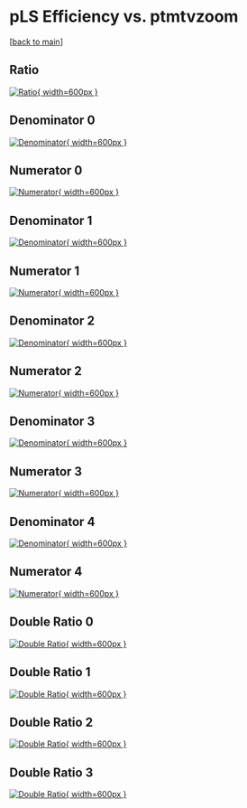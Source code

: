 # pLS Efficiency vs. ptmtvzoom

[[back to main](./)]



## Ratio

[![Ratio](../mtv/var/pLS_base_321_-1_eff_ptmtvzoom.png){ width=600px }](../mtv/var/pLS_base_321_-1_eff_ptmtvzoom.pdf)

## Denominator 0

[![Denominator](../mtv/den/pLS_base_321_-1_eff_ptmtvzoom_den0.png){ width=600px }](../mtv/den/pLS_base_321_-1_eff_ptmtvzoom_den0.pdf)

## Numerator 0

[![Numerator](../mtv/num/pLS_base_321_-1_eff_ptmtvzoom_num0.png){ width=600px }](../mtv/num/pLS_base_321_-1_eff_ptmtvzoom_num0.pdf)

## Denominator 1

[![Denominator](../mtv/den/pLS_base_321_-1_eff_ptmtvzoom_den1.png){ width=600px }](../mtv/den/pLS_base_321_-1_eff_ptmtvzoom_den1.pdf)

## Numerator 1

[![Numerator](../mtv/num/pLS_base_321_-1_eff_ptmtvzoom_num1.png){ width=600px }](../mtv/num/pLS_base_321_-1_eff_ptmtvzoom_num1.pdf)

## Denominator 2

[![Denominator](../mtv/den/pLS_base_321_-1_eff_ptmtvzoom_den2.png){ width=600px }](../mtv/den/pLS_base_321_-1_eff_ptmtvzoom_den2.pdf)

## Numerator 2

[![Numerator](../mtv/num/pLS_base_321_-1_eff_ptmtvzoom_num2.png){ width=600px }](../mtv/num/pLS_base_321_-1_eff_ptmtvzoom_num2.pdf)

## Denominator 3

[![Denominator](../mtv/den/pLS_base_321_-1_eff_ptmtvzoom_den3.png){ width=600px }](../mtv/den/pLS_base_321_-1_eff_ptmtvzoom_den3.pdf)

## Numerator 3

[![Numerator](../mtv/num/pLS_base_321_-1_eff_ptmtvzoom_num3.png){ width=600px }](../mtv/num/pLS_base_321_-1_eff_ptmtvzoom_num3.pdf)

## Denominator 4

[![Denominator](../mtv/den/pLS_base_321_-1_eff_ptmtvzoom_den4.png){ width=600px }](../mtv/den/pLS_base_321_-1_eff_ptmtvzoom_den4.pdf)

## Numerator 4

[![Numerator](../mtv/num/pLS_base_321_-1_eff_ptmtvzoom_num4.png){ width=600px }](../mtv/num/pLS_base_321_-1_eff_ptmtvzoom_num4.pdf)

## Double Ratio 0

[![Double Ratio](../mtv/ratio/pLS_base_321_-1_eff_ptmtvzoom_ratio0.png){ width=600px }](../mtv/ratio/pLS_base_321_-1_eff_ptmtvzoom_ratio0.pdf)

## Double Ratio 1

[![Double Ratio](../mtv/ratio/pLS_base_321_-1_eff_ptmtvzoom_ratio1.png){ width=600px }](../mtv/ratio/pLS_base_321_-1_eff_ptmtvzoom_ratio1.pdf)

## Double Ratio 2

[![Double Ratio](../mtv/ratio/pLS_base_321_-1_eff_ptmtvzoom_ratio2.png){ width=600px }](../mtv/ratio/pLS_base_321_-1_eff_ptmtvzoom_ratio2.pdf)

## Double Ratio 3

[![Double Ratio](../mtv/ratio/pLS_base_321_-1_eff_ptmtvzoom_ratio3.png){ width=600px }](../mtv/ratio/pLS_base_321_-1_eff_ptmtvzoom_ratio3.pdf)

